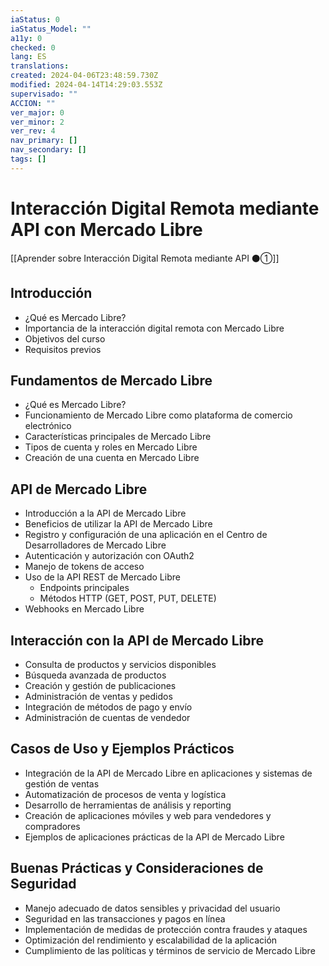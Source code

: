 ```yaml
---
iaStatus: 0
iaStatus_Model: ""
a11y: 0
checked: 0
lang: ES
translations: 
created: 2024-04-06T23:48:59.730Z
modified: 2024-04-14T14:29:03.553Z
supervisado: ""
ACCION: ""
ver_major: 0
ver_minor: 2
ver_rev: 4
nav_primary: []
nav_secondary: []
tags: []
---
```

# Interacción Digital Remota mediante API con Mercado Libre

[[Aprender sobre Interacción Digital Remota mediante API ⚫①]]

## Introducción
- ¿Qué es Mercado Libre?
- Importancia de la interacción digital remota con Mercado Libre
- Objetivos del curso
- Requisitos previos

## Fundamentos de Mercado Libre
- ¿Qué es Mercado Libre?
- Funcionamiento de Mercado Libre como plataforma de comercio electrónico
- Características principales de Mercado Libre
- Tipos de cuenta y roles en Mercado Libre
- Creación de una cuenta en Mercado Libre

## API de Mercado Libre
- Introducción a la API de Mercado Libre
- Beneficios de utilizar la API de Mercado Libre
- Registro y configuración de una aplicación en el Centro de Desarrolladores de Mercado Libre
- Autenticación y autorización con OAuth2
- Manejo de tokens de acceso
- Uso de la API REST de Mercado Libre
  - Endpoints principales
  - Métodos HTTP (GET, POST, PUT, DELETE)
- Webhooks en Mercado Libre

## Interacción con la API de Mercado Libre
- Consulta de productos y servicios disponibles
- Búsqueda avanzada de productos
- Creación y gestión de publicaciones
- Administración de ventas y pedidos
- Integración de métodos de pago y envío
- Administración de cuentas de vendedor

## Casos de Uso y Ejemplos Prácticos
- Integración de la API de Mercado Libre en aplicaciones y sistemas de gestión de ventas
- Automatización de procesos de venta y logística
- Desarrollo de herramientas de análisis y reporting
- Creación de aplicaciones móviles y web para vendedores y compradores
- Ejemplos de aplicaciones prácticas de la API de Mercado Libre

## Buenas Prácticas y Consideraciones de Seguridad
- Manejo adecuado de datos sensibles y privacidad del usuario
- Seguridad en las transacciones y pagos en línea
- Implementación de medidas de protección contra fraudes y ataques
- Optimización del rendimiento y escalabilidad de la aplicación
- Cumplimiento de las políticas y términos de servicio de Mercado Libre
